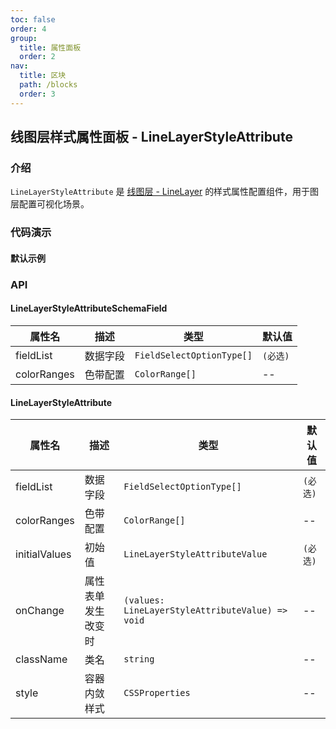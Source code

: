 ```yaml
---
toc: false
order: 4
group:
  title: 属性面板
  order: 2
nav:
  title: 区块
  path: /blocks
  order: 3
---
```


## 线图层样式属性面板 - LineLayerStyleAttribute

### 介绍

`LineLayerStyleAttribute` 是 [线图层 - LineLayer](/components/layers/base-layers/line-layer) 的样式属性配置组件，用于图层配置可视化场景。

### 代码演示

#### 默认示例

<code src="./demos/default.tsx" compact></code>

### API

#### LineLayerStyleAttributeSchemaField

| 属性名      | 描述     | 类型                      | 默认值   |
| ----------- | -------- | ------------------------- | -------- |
| fieldList   | 数据字段 | `FieldSelectOptionType[]` | `(必选)` |
| colorRanges | 色带配置 | `ColorRange[]`            | --       |

#### LineLayerStyleAttribute

| 属性名        | 描述               | 类型                                             | 默认值   |
| ------------- | ------------------ | ------------------------------------------------ | -------- |
| fieldList     | 数据字段           | `FieldSelectOptionType[]`                        | `(必选)` |
| colorRanges   | 色带配置           | `ColorRange[]`                                   | --       |
| initialValues | 初始值             | `LineLayerStyleAttributeValue`                   | `(必选)` |
| onChange      | 属性表单发生改变时 | `(values: LineLayerStyleAttributeValue) => void` | --       |
| className     | 类名               | `string`                                         | --       |
| style         | 容器内敛样式       | `CSSProperties`                                  | --       |
